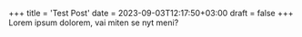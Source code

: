+++
title = 'Test Post'
date = 2023-09-03T12:17:50+03:00
draft = false
+++
Lorem ipsum dolorem, vai miten se nyt meni?